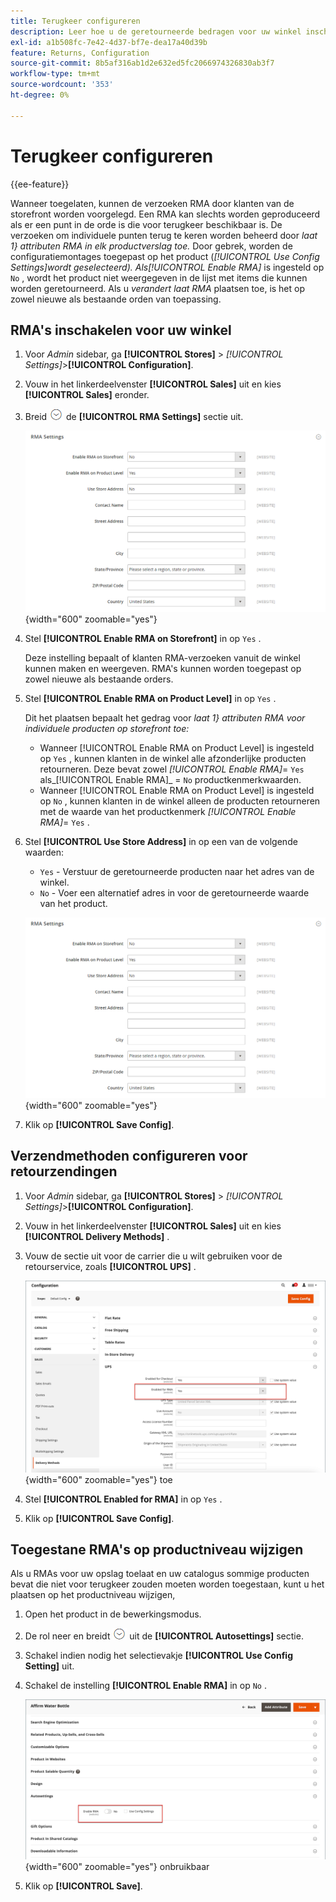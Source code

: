 ```yaml
---
title: Terugkeer configureren
description: Leer hoe u de geretourneerde bedragen voor uw winkel inschakelt en de ondersteunde verzendmethoden configureert.
exl-id: a1b508fc-7e42-4d37-bf7e-dea17a40d39b
feature: Returns, Configuration
source-git-commit: 8b5af316ab1d2e632ed5fc2066974326830ab3f7
workflow-type: tm+mt
source-wordcount: '353'
ht-degree: 0%

---
```


# Terugkeer configureren

{{ee-feature}}

Wanneer toegelaten, kunnen de verzoeken RMA door klanten van de storefront worden voorgelegd. Een RMA kan slechts worden geproduceerd als er een punt in de orde is die voor terugkeer beschikbaar is. De verzoeken om individuele punten terug te keren worden beheerd door _laat 1} attributen RMA in elk productverslag toe._ Door gebrek, worden de configuratiemontages toegepast op het product (_[!UICONTROL Use Config Settings]_wordt geselecteerd). Als_[!UICONTROL Enable RMA]_ is ingesteld op `No` , wordt het product niet weergegeven in de lijst met items die kunnen worden geretourneerd. Als u _verandert laat RMA_ plaatsen toe, is het op zowel nieuwe als bestaande orden van toepassing.

## RMA&#39;s inschakelen voor uw winkel

1. Voor _Admin_ sidebar, ga **[!UICONTROL Stores]** > _[!UICONTROL Settings]_>**[!UICONTROL Configuration]**.

1. Vouw in het linkerdeelvenster **[!UICONTROL Sales]** uit en kies **[!UICONTROL Sales]** eronder.

1. Breid ![ selecteur van de Uitbreiding ](../assets/icon-display-expand.png) de **[!UICONTROL RMA Settings]** sectie uit.

   ![ Montages RMA ](../configuration-reference/sales/assets/sales-rma-settings.png){width="600" zoomable="yes"}

1. Stel **[!UICONTROL Enable RMA on Storefront]** in op `Yes` .

   Deze instelling bepaalt of klanten RMA-verzoeken vanuit de winkel kunnen maken en weergeven. RMA&#39;s kunnen worden toegepast op zowel nieuwe als bestaande orders.

1. Stel **[!UICONTROL Enable RMA on Product Level]** in op `Yes` .

   Dit het plaatsen bepaalt het gedrag voor _laat 1} attributen RMA voor individuele producten op storefront toe:_

   - Wanneer [!UICONTROL Enable RMA on Product Level] is ingesteld op `Yes` , kunnen klanten in de winkel alle afzonderlijke producten retourneren. Deze bevat zowel _[!UICONTROL Enable RMA]_= `Yes` als_[!UICONTROL Enable RMA]_ = `No` productkenmerkwaarden.
   - Wanneer [!UICONTROL Enable RMA on Product Level] is ingesteld op `No` , kunnen klanten in de winkel alleen de producten retourneren met de waarde van het productkenmerk _[!UICONTROL Enable RMA]_= `Yes` .

1. Stel **[!UICONTROL Use Store Address]** in op een van de volgende waarden:

   - `Yes` - Verstuur de geretourneerde producten naar het adres van de winkel.
   - `No` - Voer een alternatief adres in voor de geretourneerde waarde van het product.

   ![ Montages RMA met afwisselend adres ](../configuration-reference/sales/assets/sales-rma-settings.png){width="600" zoomable="yes"}

1. Klik op **[!UICONTROL Save Config]**.

## Verzendmethoden configureren voor retourzendingen

1. Voor _Admin_ sidebar, ga **[!UICONTROL Stores]** > _[!UICONTROL Settings]_>**[!UICONTROL Configuration]**.

1. Vouw in het linkerdeelvenster **[!UICONTROL Sales]** uit en kies **[!UICONTROL Delivery Methods]** .

1. Vouw de sectie uit voor de carrier die u wilt gebruiken voor de retourservice, zoals **[!UICONTROL UPS]** .

   ![ laat de dienst RMA voor drager ](./assets/rma-delivery-method.png){width="600" zoomable="yes"} toe

1. Stel **[!UICONTROL Enabled for RMA]** in op `Yes` .

1. Klik op **[!UICONTROL Save Config]**.

## Toegestane RMA&#39;s op productniveau wijzigen

Als u RMAs voor uw opslag toelaat en uw catalogus sommige producten bevat die niet voor terugkeer zouden moeten worden toegestaan, kunt u het plaatsen op het productniveau wijzigen,

1. Open het product in de bewerkingsmodus.

1. De rol neer en breidt ![ selecteur van de Uitbreiding ](../assets/icon-display-expand.png) uit de **[!UICONTROL Autosettings]** sectie.

1. Schakel indien nodig het selectievakje **[!UICONTROL Use Config Setting]** uit.

1. Schakel de instelling **[!UICONTROL Enable RMA]** in op `No` .

   ![ maak RMA voor een product ](./assets/product-advanced-autosettings-enable-rma.png){width="600" zoomable="yes"} onbruikbaar

1. Klik op **[!UICONTROL Save]**.
